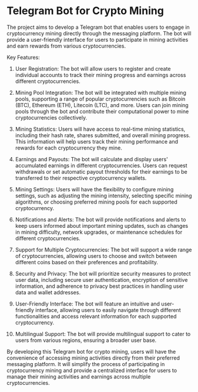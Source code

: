 # Telegram Bot for Crypto Mining

The project aims to develop a Telegram bot that enables users to engage in cryptocurrency mining directly through the messaging platform. The bot will provide a user-friendly interface for users to participate in mining activities and earn rewards from various cryptocurrencies.

Key Features:

1. User Registration: The bot will allow users to register and create individual accounts to track their mining progress and earnings across different cryptocurrencies.

2. Mining Pool Integration: The bot will be integrated with multiple mining pools, supporting a range of popular cryptocurrencies such as Bitcoin (BTC), Ethereum (ETH), Litecoin (LTC), and more. Users can join mining pools through the bot and contribute their computational power to mine cryptocurrencies collectively.

3. Mining Statistics: Users will have access to real-time mining statistics, including their hash rate, shares submitted, and overall mining progress. This information will help users track their mining performance and rewards for each cryptocurrency they mine.

4. Earnings and Payouts: The bot will calculate and display users' accumulated earnings in different cryptocurrencies. Users can request withdrawals or set automatic payout thresholds for their earnings to be transferred to their respective cryptocurrency wallets.

5. Mining Settings: Users will have the flexibility to configure mining settings, such as adjusting the mining intensity, selecting specific mining algorithms, or choosing preferred mining pools for each supported cryptocurrency.

6. Notifications and Alerts: The bot will provide notifications and alerts to keep users informed about important mining updates, such as changes in mining difficulty, network upgrades, or maintenance schedules for different cryptocurrencies.

7. Support for Multiple Cryptocurrencies: The bot will support a wide range of cryptocurrencies, allowing users to choose and switch between different coins based on their preferences and profitability.

8. Security and Privacy: The bot will prioritize security measures to protect user data, including secure user authentication, encryption of sensitive information, and adherence to privacy best practices in handling user data and wallet addresses.

9. User-Friendly Interface: The bot will feature an intuitive and user-friendly interface, allowing users to easily navigate through different functionalities and access relevant information for each supported cryptocurrency.

10. Multilingual Support: The bot will provide multilingual support to cater to users from various regions, ensuring a broader user base.

By developing this Telegram bot for crypto mining, users will have the convenience of accessing mining activities directly from their preferred messaging platform. It will simplify the process of participating in cryptocurrency mining and provide a centralized interface for users to manage their mining activities and earnings across multiple cryptocurrencies.
